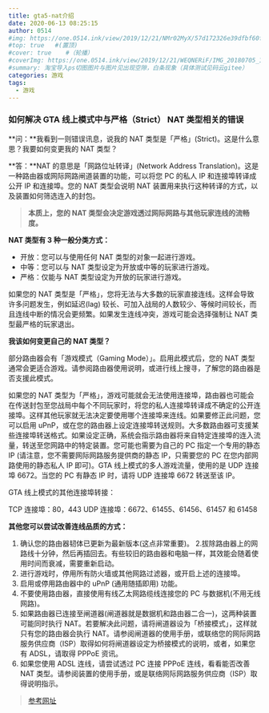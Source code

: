 ```yaml
---
title: gta5-nat介绍
date: 2020-06-13 08:25:15
author: 0514
#img: https://one.0514.ink/view/2019/12/21/NMr02MyX/57d172326e39dfbf60fcdb795a08e758.jpg
#top: true   #(置顶)
#cover: true    #（轮播）
#coverImg: https://one.0514.ink/view/2019/12/21/WEQNERiF/IMG_20180705_173106.jpg
#summary: 淘宝导入ps切图图片与图片见出现空隙，白条现象（具体测试见码云gitee）
categories: 游戏
tags:
  - 游戏
---
```


### 如何解决 GTA 线上模式中与严格（Strict） NAT 类型相关的错误

**问：**我看到一则错误讯息，说我的 NAT 类型是「严格」(Strict)。这是什么意思？我要如何变更我的 NAT 类型？

**答：**NAT 的意思是「网路位址转译」(Network Address Translation)。这是一种路由器或网际网路闸道装置的功能，可以将您 PC 的私人 IP 和连接埠转译成公开 IP 和连接埠。您的 NAT 类型会说明 NAT 装置用来执行这种转译的方式，以及装置如何筛选连入的封包。

> **本质上，您的 NAT 类型会决定游戏透过网际网路与其他玩家连线的流畅度。**

**NAT 类型有 3 种一般分类方式：**

- 开放：您可以与使用任何 NAT 类型的对象一起进行游戏。
- 中等：您可以与 NAT 类型设定为开放或中等的玩家进行游戏。
- 严格：仅能与 NAT 类型设定为开放的玩家进行游戏。

如果您的 NAT 类型是「严格」，您将无法与大多数的玩家直接连线。这样会导致许多问题发生，例如延迟(lag) 较长、可加入战局的人数较少、等候时间较长，而且连线中断的情况会更频繁。如果发生连线冲突，游戏可能会选择强制让 NAT 类型最严格的玩家退出。

**我该如何变更自己的 NAT 类型？**

部分路由器会有「游戏模式（Gaming Mode）」。启用此模式后，您的 NAT 类型通常会更适合游戏。请参阅路由器使用说明，或进行线上搜寻，了解您的路由器是否支援此模式。

如果您的 NAT 类型为「严格」，游戏可能就会无法使用连接埠，路由器也可能会在传送封包至您战局中每个不同玩家时，将您的私人连接埠转译成不确定的公开连接埠。这样其他玩家就无法决定要使用哪个连接埠来连线。如果要修正此问题，您可以启用 uPnP，或在您的路由器上设定连接埠转送规则。大多数路由器可支援某些连接埠转送格式。如果设定正确，系统会指示路由器将来自特定连接埠的连入流量，转送至您网路中的特定装置。您可能也需要为自己的 PC 指定一个专用的静态 IP (请注意，您不需要网际网路服务提供商的静态 IP，只需要您的 PC 在您内部网路使用的静态私人 IP 即可)。GTA 线上模式的多人游戏流量，使用的是 UDP 连接埠 6672。当您的 PC 有静态 IP 时，请将 UDP 连接埠 6672 转送至该 IP。

GTA 线上模式的其他连接埠转接：

TCP 连接埠：80，443
UDP 连接埠：6672、61455、61456、61457 和 61458

**其他您可以尝试改善连线品质的方式：**

1. 确认您的路由器韧体已更新为最新版本(这点非常重要)。 2.拔除路由器上的网路线十分钟，然后再插回去。有些较旧的路由器和电脑一样，其效能会随着使用时间而衰减，需要重新启动。
2. 进行游戏时，停用所有防火墙或其他网路过滤器，或开启上述的连接埠。
3. 启用或停用路由器中的 uPnP (通用随插即用) 功能。
4. 不要使用路由器，直接使用有线乙太网路缆线连接您的 PC 与数据机(不用无线网路)。
5. 如果路由器已连接至闸道器(闸道器就是数据机和路由器二合一)，这两种装置可能同时执行 NAT。若要解决此问题，请将闸道器设为「桥接模式」，这样就只有您的路由器会执行 NAT。请参阅闸道器的使用手册，或联络您的网际网路服务供应商（ISP）取得如何将闸道器设定为桥接模式的说明，或者，如果您有 ADSL，请取得 PPPoE 资讯。
6. 如果您使用 ADSL 连线，请尝试透过 PC 连接 PPPoE 连线，看看能否改善 NAT 类型。请参阅装置的使用手册，或是联络网际网路服务供应商（ISP）取得说明指示。

> [参考网址](https://support.rockstargames.com/tw/articles/206210548/%E5%A6%82%E4%BD%95%E8%A7%A3%E6%B1%BA-GTA-%E7%B7%9A%E4%B8%8A%E6%A8%A1%E5%BC%8F%E4%B8%AD%E8%88%87%E5%9A%B4%E6%A0%BC-Strict-NAT-%E9%A1%9E%E5%9E%8B%E7%9B%B8%E9%97%9C%E7%9A%84%E9%8C%AF%E8%AA%A4)
